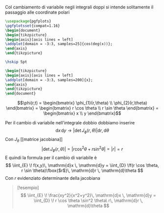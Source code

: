 Col cambiamento di variabile negli integrali doppi si intende solitamente il passaggio alle coordinate polari

```tikz
\usepackage{pgfplots}
\pgfplotsset{compat=1.16}
\begin{document}
\begin{tikzpicture}
\begin{axis}[axis lines = left]
\addplot[domain = -3:3, samples=25]{cos(deg(x))};
\end{axis}
\end{tikzpicture}

\hskip 5pt

\begin{tikzpicture}
\begin{axis}[axis lines = left]
\addplot[domain = -3:3, samples=200]{x};
\end{axis}
\end{tikzpicture}
\end{document}
```

$$\phi(r,t) = \begin{bmatrix}
\phi_{1}(r,\theta) \\
\phi_{2}(r,\theta)
\end{bmatrix} = \begin{bmatrix}
r \cos \theta \\
r \sin \theta
\end{bmatrix} = 
\begin{bmatrix}
x \\
y
\end{bmatrix}$$

$$ $$
Per il cambio di variabile nell'integrale dobbio dobbiamo inserire
 $$ \mathrm{d}x\, \mathrm{d}y \longrightarrow |\det J_{\phi}(r,\theta)| \mathrm{d}r, \mathrm{d}\theta $$
 Con $J_{\theta}$ [[matrice jacobiana]]
 $$ |\det J_{\phi}(r,\theta)| = |r \cos^2 \theta + r \sin^2 \theta| = |r| = r $$
E quindi la formula per il cambio di variabile è
$$ \iint_{E} \! f(x,y)\, \mathrm{d}x \, \mathrm{d}y = \iint_{D} \!f(r \cos \theta, r \sin \theta)\fbox{$r$}\, \mathrm{d}r \, \mathrm{d}\theta $$
Con $r$ evidenziato determinante della jacobiana

>[!esempio]
>$$ \iint_{E} \! \frac{xy^2}{x^2+y^2}\, \mathrm{d}x \, \mathrm{d}y = \iint_{D} \! r \cos \theta \sin^2 \theta\ r\, \mathrm{d}r \, \mathrm{d}\theta $$